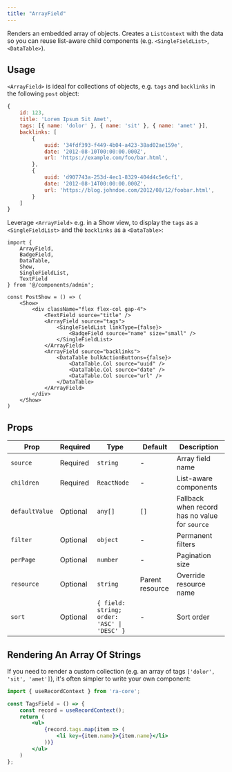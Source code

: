 ```yaml
---
title: "ArrayField"
---
```


Renders an embedded array of objects. Creates a `ListContext` with the data so you can reuse list-aware child components (e.g. `<SingleFieldList>`, `<DataTable>`).

## Usage

`<ArrayField>` is ideal for collections of objects, e.g. `tags` and `backlinks` in the following `post` object:

```js
{
    id: 123,
    title: 'Lorem Ipsum Sit Amet',
    tags: [{ name: 'dolor' }, { name: 'sit' }, { name: 'amet' }],
    backlinks: [
        {
            uuid: '34fdf393-f449-4b04-a423-38ad02ae159e',
            date: '2012-08-10T00:00:00.000Z',
            url: 'https://example.com/foo/bar.html',
        },
        {
            uuid: 'd907743a-253d-4ec1-8329-404d4c5e6cf1',
            date: '2012-08-14T00:00:00.000Z',
            url: 'https://blog.johndoe.com/2012/08/12/foobar.html',
        }
    ]
}
```

Leverage `<ArrayField>` e.g. in a Show view, to display the `tags` as a `<SingleFieldList>` and the `backlinks` as a `<DataTable>`:

```tsx {14-25}
import { 
    ArrayField,
    BadgeField,
    DataTable,
    Show,
    SingleFieldList,
    TextField
} from '@/components/admin';

const PostShow = () => (
    <Show>
        <div className="flex flex-col gap-4">
            <TextField source="title" />
            <ArrayField source="tags">
                <SingleFieldList linkType={false}>
                    <BadgeField source="name" size="small" />
                </SingleFieldList>
            </ArrayField>
            <ArrayField source="backlinks">
                <DataTable bulkActionButtons={false}>
                    <DataTable.Col source="uuid" />
                    <DataTable.Col source="date" />
                    <DataTable.Col source="url" />
                </DataTable>
            </ArrayField>
        </div>
    </Show>
)
```

## Props

| Prop | Required | Type | Default | Description |
|------|----------|------|---------|-------------|
| `source` | Required | `string` | - | Array field name |
| `children` | Required | `ReactNode` | - | List-aware components |
| `defaultValue` | Optional | `any[]` | `[]` | Fallback when record has no value for `source` |
| `filter` | Optional | `object` | - | Permanent filters |
| `perPage` | Optional | `number` | - | Pagination size |
| `resource` | Optional | `string` | Parent resource | Override resource name |
| `sort` | Optional | `{ field: string; order: 'ASC' \| 'DESC' }` | - | Sort order |

## Rendering An Array Of Strings

If you need to render a custom collection (e.g. an array of tags `['dolor', 'sit', 'amet']`), it's often simpler to write your own component:

```jsx
import { useRecordContext } from 'ra-core';

const TagsField = () => {
    const record = useRecordContext();
    return (
        <ul>
            {record.tags.map(item => (
                <li key={item.name}>{item.name}</li>
            ))}
        </ul>
    )
};
```
